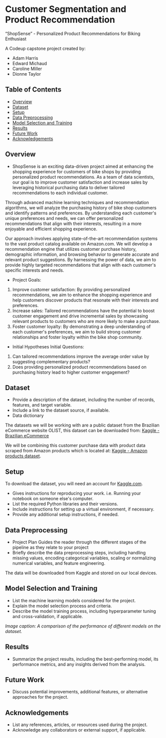 # Customer Segmentation and Product Recommendation
“ShopSense” - Personalized Product Recommendations for Biking Enthusiast

A Codeup capstone project created by: 
 - Adam Harris
 - Edward Michaud 
 - Caroline Miller
 - Dionne Taylor

<!-- ![Project Banner](path/to/banner_image.png) -->

<!-- *Project banner image credits: [Source Name](image_source_url)* -->

## Table of Contents

- [Overview](#overview)
- [Dataset](#dataset)
- [Setup](#setup)
- [Data Preprocessing](#data-preprocessing)
- [Model Selection and Training](#model-selection-and-training)
- [Results](#results)
- [Future Work](#future-work)
- [Acknowledgements](#acknowledgements)

## Overview

- ShopSense is an exciting data-driven project aimed at enhancing the shopping experience for customers of bike shops by providing personalized product recommendations. As a team of data scientists, our goal is to improve customer satisfaction and increase sales by leveraging historical purchasing data to deliver tailored recommendations to each individual customer.

Through advanced machine learning techniques and recommendation algorithms, we will analyze the purchasing history of bike shop customers and identify patterns and preferences. By understanding each customer's unique preferences and needs, we can offer personalized recommendations that align with their interests, resulting in a more enjoyable and efficient shopping experience.

Our approach involves applying state-of-the-art recommendation systems to the vast product catalog available on Amazon.com. We will develop a recommendation engine that utilizes customer purchase history, demographic information, and browsing behavior to generate accurate and relevant product suggestions. By harnessing the power of data, we aim to provide highly targeted recommendations that align with each customer's specific interests and needs.


- Project Goals:
1. Improve customer satisfaction: By providing personalized recommendations, we aim to enhance the shopping experience and help customers discover products that resonate with their interests and preferences.
2. Increase sales: Tailored recommendations have the potential to boost customer engagement and drive incremental sales by showcasing relevant products to customers who are more likely to make a purchase.
3. Foster customer loyalty: By demonstrating a deep understanding of each customer's preferences, we aim to build strong customer relationships and foster loyalty within the bike shop community.


- Initial Hypotheses Initial Questions:

1. Can tailored recommendations improve the average order value by suggesting complementary products?
2. Does providing personalized product recommendations based on purchasing history lead to higher customer engagement?


## Dataset

- Provide a description of the dataset, including the number of records, features, and target variable.
- Include a link to the dataset source, if available.
- Data dictionary

The datasets we will be working with are a public dataset from the Brazilian eCommerce website OLIST, this dataset can be downloaded from: [Kaggle - Brazilian eCommerce](https://www.kaggle.com/datasets/olistbr/brazilian-ecommerce)

We will be combining this customer purchase data with product data scraped from Amazon products which is located at: [Kaggle - Amazon products dataset](https://www.kaggle.com/datasets/lokeshparab/amazon-products-dataset).


## Setup

To download the dataset, you will need an account for [Kaggle.com](https://www.kaggle.com).

- Gives instructions for reproducing your work. i.e. Running your notebook on someone else's computer.
- List the required Python libraries and their versions.
- Include instructions for setting up a virtual environment, if necessary.
- Provide any additional setup instructions, if needed.

## Data Preprocessing

- Project Plan Guides the reader through the different stages of the pipeline as they relate to your project
- Briefly describe the data preprocessing steps, including handling missing values, encoding categorical variables, scaling or normalizing numerical variables, and feature engineering.

The data will be downloaded from Kaggle and stored on our local devices.


## Model Selection and Training

- List the machine learning models considered for the project.
- Explain the model selection process and criteria.
- Describe the model training process, including hyperparameter tuning and cross-validation, if applicable.

<!-- ![Model Performance Comparison](path/to/model_performance_image.png) -->

*Image caption: A comparison of the performance of different models on the dataset.*

## Results

- Summarize the project results, including the best-performing model, its performance metrics, and any insights derived from the analysis.

## Future Work

- Discuss potential improvements, additional features, or alternative approaches for the project.

## Acknowledgements

- List any references, articles, or resources used during the project.
- Acknowledge any collaborators or external support, if applicable.

